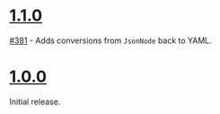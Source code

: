 # [1.1.0](https://github.com/gregsdennis/json-everything/pull/387)

[#381](https://github.com/gregsdennis/json-everything/issues/381) - Adds conversions from `JsonNode` back to YAML.

# [1.0.0](https://github.com/gregsdennis/json-everything/pull/358)

Initial release.